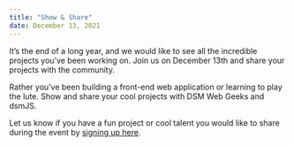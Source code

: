 ```yaml
---
title: "Show & Share"
date: December 13, 2021
---
```


It’s the end of a long year, and we would like to see all the incredible projects you’ve been working on.
Join us on December 13th and share your projects with the community.

Rather you’ve been building a front-end web application or learning to play the lute.
Show and share your cool projects with DSM Web Geeks and dsmJS.

Let us know if you have a fun project or cool talent you would like to share during the event by [signing up here](https://docs.google.com/forms/d/e/1FAIpQLSfdZDFRUaBEkm3oTIuItLWPdd2txfZLmye9PcYF-uoX12T-uA/viewform).